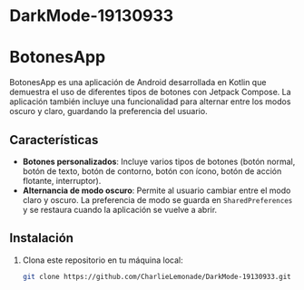 # DarkMode-19130933

# BotonesApp

BotonesApp es una aplicación de Android desarrollada en Kotlin que demuestra el uso de diferentes tipos de botones con Jetpack Compose. La aplicación también incluye una funcionalidad para alternar entre los modos oscuro y claro, guardando la preferencia del usuario.

## Características

- **Botones personalizados**: Incluye varios tipos de botones (botón normal, botón de texto, botón de contorno, botón con ícono, botón de acción flotante, interruptor).
- **Alternancia de modo oscuro**: Permite al usuario cambiar entre el modo claro y oscuro. La preferencia de modo se guarda en `SharedPreferences` y se restaura cuando la aplicación se vuelve a abrir.

## Instalación

1. Clona este repositorio en tu máquina local:
   ```bash
   git clone https://github.com/CharlieLemonade/DarkMode-19130933.git

